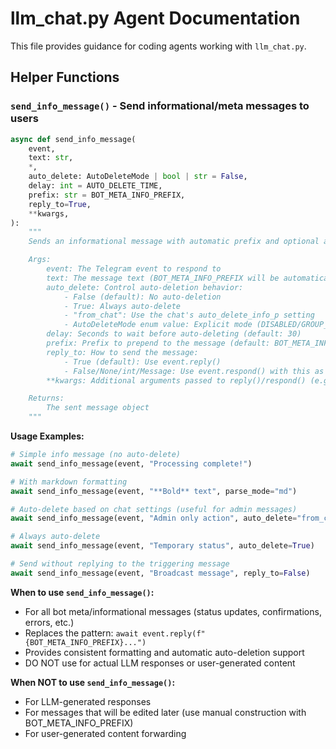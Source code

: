 # llm_chat.py Agent Documentation

This file provides guidance for coding agents working with `llm_chat.py`.

## Helper Functions

### `send_info_message()` - Send informational/meta messages to users

```python
async def send_info_message(
    event,
    text: str,
    *,
    auto_delete: AutoDeleteMode | bool | str = False,
    delay: int = AUTO_DELETE_TIME,
    prefix: str = BOT_META_INFO_PREFIX,
    reply_to=True,
    **kwargs,
):
    """
    Sends an informational message with automatic prefix and optional auto-deletion.

    Args:
        event: The Telegram event to respond to
        text: The message text (BOT_META_INFO_PREFIX will be automatically prepended)
        auto_delete: Control auto-deletion behavior:
            - False (default): No auto-deletion
            - True: Always auto-delete
            - "from_chat": Use the chat's auto_delete_info_p setting
            - AutoDeleteMode enum value: Explicit mode (DISABLED/GROUP_ONLY/ALWAYS)
        delay: Seconds to wait before auto-deleting (default: 30)
        prefix: Prefix to prepend to the message (default: BOT_META_INFO_PREFIX)
        reply_to: How to send the message:
            - True (default): Use event.reply()
            - False/None/int/Message: Use event.respond() with this as reply_to kwarg
        **kwargs: Additional arguments passed to reply()/respond() (e.g., parse_mode="md")

    Returns:
        The sent message object
    """
```

**Usage Examples:**

```python
# Simple info message (no auto-delete)
await send_info_message(event, "Processing complete!")

# With markdown formatting
await send_info_message(event, "**Bold** text", parse_mode="md")

# Auto-delete based on chat settings (useful for admin messages)
await send_info_message(event, "Admin only action", auto_delete="from_chat")

# Always auto-delete
await send_info_message(event, "Temporary status", auto_delete=True)

# Send without replying to the triggering message
await send_info_message(event, "Broadcast message", reply_to=False)
```

**When to use `send_info_message()`:**
- For all bot meta/informational messages (status updates, confirmations, errors, etc.)
- Replaces the pattern: `await event.reply(f"{BOT_META_INFO_PREFIX}...")`
- Provides consistent formatting and automatic auto-deletion support
- DO NOT use for actual LLM responses or user-generated content

**When NOT to use `send_info_message()`:**
- For LLM-generated responses
- For messages that will be edited later (use manual construction with BOT_META_INFO_PREFIX)
- For user-generated content forwarding
